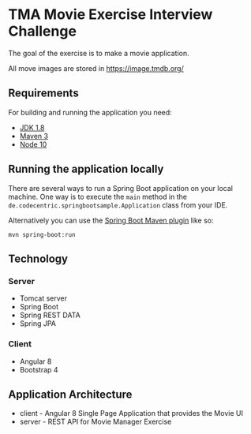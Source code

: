 # TMA Movie Exercise Interview Challenge

The goal of the exercise is to make a movie application.

All move images are stored in https://image.tmdb.org/

## Requirements

For building and running the application you need:

- [JDK 1.8](http://www.oracle.com/technetwork/java/javase/downloads/jdk8-downloads-2133151.html)
- [Maven 3](https://maven.apache.org)
- [Node 10](https://nodejs.org/en/)

## Running the application locally

There are several ways to run a Spring Boot application on your local machine. One way is to execute the `main` method in the `de.codecentric.springbootsample.Application` class from your IDE.

Alternatively you can use the [Spring Boot Maven plugin](https://docs.spring.io/spring-boot/docs/current/reference/html/build-tool-plugins-maven-plugin.html) like so:

```shell
mvn spring-boot:run
```

## Technology 
### Server
+ Tomcat server
+ Spring Boot
+ Spring REST DATA
+ Spring JPA

### Client
+ Angular 8
+ Bootstrap 4

## Application Architecture
- client - Angular 8 Single Page Application that provides the Movie UI
- server - REST API for Movie Manager Exercise
